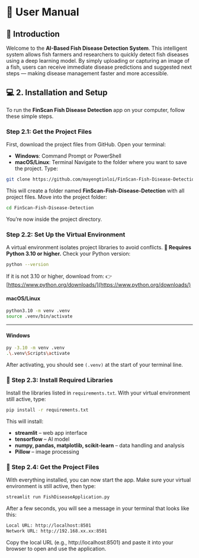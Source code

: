 # 📖 User Manual

## 🌟 Introduction
Welcome to the **AI-Based Fish Disease Detection System**. This intelligent system allows fish farmers and researchers to quickly detect fish diseases using a deep learning model. By simply uploading or capturing an image of a fish, users can receive immediate disease predictions and suggested next steps — making disease management faster and more accessible.

## 💻 **2. Installation and Setup**
To run the **FinScan Fish Disease Detection** app on your computer, follow these simple steps.

###  **Step 2.1: Get the Project Files**
First, download the project files from GitHub.
Open your terminal:
* **Windows**: Command Prompt or PowerShell
* **macOS/Linux**: Terminal
Navigate to the folder where you want to save the project.
Type:

```bash
git clone https://github.com/mayengtinloi/FinScan-Fish-Disease-Detection
```

This will create a folder named **FinScan-Fish-Disease-Detection** with all project files.
Move into the project folder:
```bash
cd FinScan-Fish-Disease-Detection
```
You’re now inside the project directory.


### **Step 2.2: Set Up the Virtual Environment**
A virtual environment isolates project libraries to avoid conflicts.
**📌 Requires Python 3.10 or higher.**
Check your Python version:

```bash
python --version
```

If it is not 3.10 or higher, download from:
👉 [https://www.python.org/downloads/](https://www.python.org/downloads/)


#### **macOS/Linux**

```bash
python3.10 -m venv .venv
source .venv/bin/activate
```

---

#### **Windows**

```bash
py -3.10 -m venv .venv
.\.venv\Scripts\activate
```

After activating, you should see `(.venv)` at the start of your terminal line.


### 🔹 **Step 2.3: Install Required Libraries**
Install the libraries listed in `requirements.txt`.
With your virtual environment still active, type:

```bash
pip install -r requirements.txt
```

This will install:
* **streamlit** – web app interface
* **tensorflow** – AI model
* **numpy, pandas, matplotlib, scikit-learn** – data handling and analysis
* **Pillow** – image processing

### 🔹 **Step 2.4: Get the Project Files**
With everything installed, you can now start the app.
Make sure your virtual environment is still active, then type:

```bash
streamlit run FishDiseaseApplication.py
```
After a few seconds, you will see a message in your terminal that looks like this:

```bash
Local URL: http://localhost:8501
Network URL: http://192.168.xx.xx:8501
```
Copy the local URL (e.g., http://localhost:8501) and paste it into your browser to open and use the application.

